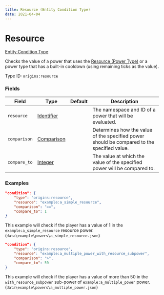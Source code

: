 ```yaml
---
title: Resource (Entity Condition Type)
date: 2021-04-04
---
```


# Resource

[Entity Condition Type](../entity_condition_types.md)

Checks the value of a power that uses the [Resource (Power Type)](../power_types/resource.md) or a power type that has a built-in cooldown (using remaining ticks as the value).

Type ID: `origins:resource`


### Fields

Field  | Type | Default | Description
-------|------|---------|-------------
`resource` | [Identifier](../data_types/identifier.md) | | The namespace and ID of a power that will be evaluated.
`comparison` | [Comparison](../data_types/comparison.md) | | Determines how the value of the specified power should be compared to the specified value.
`compare_to` | [Integer](../data_types/integer.md) | | The value at which the value of the specified power will be compared to.


### Examples

```json
"condition": {
    "type": "origins:resource",
    "resource": "example:a_simple_resource",
    "comparison": "==",
    "compare_to": 1
}
```

This example will check if the player has a value of 1 in the `example:a_simple_resource` resource power. (`data\example\powers\a_simple_resource.json`)
<br>

```json
"condition": {
    "type": "origins:resource",
    "resource": "example:a_multiple_power_with_resource_subpower",
    "comparison": ">",
    "compare_to": 50
}
```

This example will check if the player has a value of more than 50 in the `with_resource_subpower` sub-power of `example:a_multiple_power` power. (`data\example\powers\a_multiple_power.json`)
